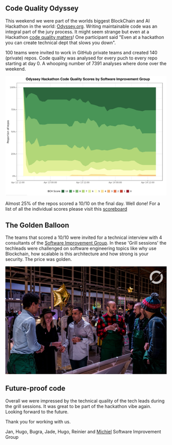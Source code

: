 ## Code Quality Odyssey
This weekend we were part of the worlds biggest BlockChain and AI Hackathon in the world: [Odyssey.org](https://odyssey.org). Writing maintainable code was an integral part of the jury process. It might seem strange but even at a Hackathon [code quality matters](/code-quality-matters.md)! One participant said "Even at a hackathon you can create technical dept that slows you down". 

100 teams were invited to work in GitHub private teams and created 140 (private) repos. Code quality was analysed for every puch to every repo starting at day 0. A whooping number of 7391 analyses where done over the weekend. 

![Code Quality over time of the Hackathob](overall_scores.jpg)

Almost 25% of the repos scored a 10/10 on the final day. Well done! For a list of all the individual scores please visit this [scoreboard](/scoreboard.md)

## The Golden Balloon
The teams that scored a 10/10 were invited for a technical interview with 4 consultants of the [Software Improvement Group](https:/sig.eu). In these 'Grill sessions' the techleads were challenged on software engineering topics like why use Blockchain, how scalable is this architecture and how strong is your security. The price was golden.

![Golden ballonns](goldenballoon.jpg)


## Future-proof code
Overall we were impressed by the technical quality of the tech leads during the grill sessions. It was great to be part of the hackathon vibe again. Looking forward to the future. 

Thank you for working with us.

Jan, Hugo, Bugra, Jade, Hugo, Reinier and [Michiel](https://github.com/michielcuijpers)
Software Improvement Group

